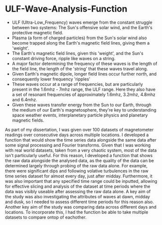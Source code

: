 # ULF-Wave-Analysis-Function
- ULF (Ultra-Low_Frequency) waves emerge from the constant struggle between two systems: The Sun's offensive solar wind, and the Earth's protective magnetic field.
- Plasma (a form of charged particles) from the Sun's solar wind also become trapped along the Earth's magnetic field lines, giving them a 'weight'.
- The Earth's magnetic field lines, given this 'weight', and the Sun's constant driving force, ripple like waves on a string.
- A major factor determining the frequency of these waves is the length of the field line, the length of the 'string' that these waves travel along.
- Given Earth's magnetic dipole, longer field lines occur further north, and consequently lower frequency 'ripples'
- These waves occur at a range of frequencies, but are particularly present in the 1.6mhz - 7mhz range, the ULF range. Here they also have a set of resonant frequencies of approximately 1.6mhz, 3.2mhz, 4.8mhz and 6.4mhz.
- Given these waves transfer energy from the Sun to our Earth, through the medium of our Earth's magnetosphere, they're key to understanding space weather events, interplanetary particle physics and planetary magnetic fields.

As part of my dissertation, I was given over 100 datasets of magnetometer readings over consecutive days across multiple locations.
I developed a function that would show the time series data alongside the same data after some signal processing and Fourier transforms.
Given that I was working with real world datasets, taken from a very chaotic system, most of the data isn't particularly useful. 
For this reason, I developed a function that shows the raw data alongside the analysed data, as the quality of the data can be determined largely through probing of the raw data alone. For example, there were significant dips and following volative turbulences in the raw time series dataset for almost every day, just after midday.
Furthermore, it was also important that any specified time range could be inputted, allowing for effective slicing and analysis of the dataset at time periods where the data was visibly useable after assessing the raw data alone. A key aim of the study was also investigating the attributes of waves at dawn, midday and dusk, so I needed to assess different time periods for this reason also.
Another key aim of the study was comparing data across different days and locations. To incorporate this, I had the function be able to take multiple datasets to compare ontop of eachother.

